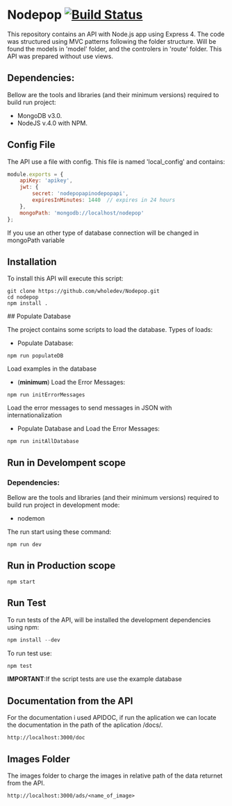 
Nodepop [![Build Status](https://travis-ci.org/wholedev/Nodepop.svg?branch=master)](https://travis-ci.org/wholedev/Nodepop)
=======

This repository contains an API with Node.js app using Express 4. The code was structured using MVC patterns following the folder structure.
Will be found the models in 'model' folder, and the controlers in 'route' folder. This API was prepared without use views.

## Dependencies:

Bellow are the tools and libraries (and their minimum versions) required to build run project:

* MongoDB v3.0.
* NodeJS v.4.0 with NPM.

## Config File
The API use a file with config. This file is named 'local_config' and contains:

```js
module.exports = {
    apiKey: 'apikey',
    jwt: {
        secret: 'nodepopapinodepopapi',
        expiresInMinutes: 1440  // expires in 24 hours
    },
    mongoPath: 'mongodb://localhost/nodepop'
};
```
If you use an other type of database connection will be changed in mongoPath variable

## Installation

To install this API will execute this script:

```
git clone https://github.com/wholedev/Nodepop.git
cd nodepop
npm install .
```

## Populate Database

The project contains some scripts to load the database. Types of loads:

* Populate Database:
```
npm run populateDB
```
Load examples in the database
* (**minimum**) Load the Error Messages:
```
npm run initErrorMessages
```
Load the error messages to send messages in JSON with internationalization
* Populate Database and Load the Error Messages:
```
npm run initAllDatabase
```

## Run in Develompent scope

### Dependencies:
Bellow are the tools and libraries (and their minimum versions) required to build run project in development mode:

* nodemon

The run start using these command:

```
npm run dev
```

## Run in Production scope

```
npm start
```
## Run Test 
To run tests of the API, will be installed the development dependencies using npm:

```js
npm install --dev
```
To run test use:

```js
npm test
```
**IMPORTANT**:If the script tests are use the example database

## Documentation from the API

For the documentation i used APIDOC, if run the aplication we can locate the documentation in the path of the aplication /docs/.

```
http://localhost:3000/doc
```

## Images Folder

The images folder to charge the images in relative path of the data returnet from the API.

```
http://localhost:3000/ads/<name_of_image>
```